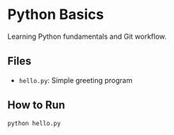 # Python Basics

Learning Python fundamentals and Git workflow.

## Files
- `hello.py`: Simple greeting program

## How to Run
```
python hello.py
```